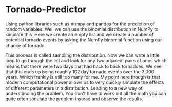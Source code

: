 # Tornado-Predictor
Using python libraries such as numpy and pandas for the prediction of random variables.
Well we can use the binomial distribution in NumPy to simulate this.
Here we create an empty list and we create a number of potential tornado events by 
asking the NumPy binomial function using our chance of tornado. 


This process is called sampling the distribution.
Now we can write a little loop to go through the list and look for any two adjacent pairs of ones which means that there were 
two days that had back to back tornadoes. 
We see that this ends up being roughly 102 day tornado events over the 3,000 years. 
Which frankly is still too many for me. 
My point here though is that modern computational power allows us to very quickly simulate the effects of different parameters in a distribution.
Leading to a new way of understanding the problem. 
You don't have to work out all the math you can quite often simulate the problem instead and observe the results.

